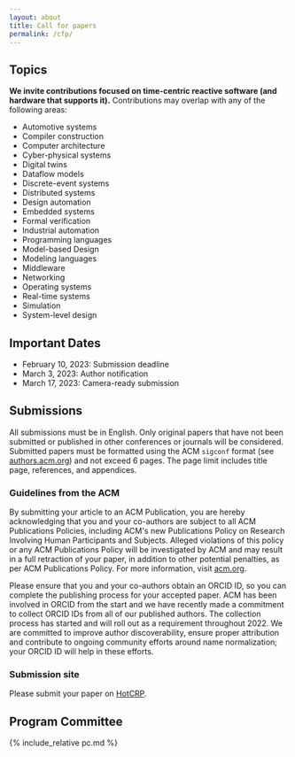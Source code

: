 ```yaml
---
layout: about
title: Call for papers
permalink: /cfp/
---
```


## Topics
**We invite contributions focused on time-centric reactive software (and hardware that supports it).** Contributions may overlap with any of the following areas:

- Automotive systems
- Compiler construction
- Computer architecture
- Cyber-physical systems
- Digital twins
- Dataflow models
- Discrete-event systems
- Distributed systems
- Design automation
- Embedded systems
- Formal verification
- Industrial automation
- Programming languages
- Model-based Design
- Modeling languages
- Middleware
- Networking
- Operating systems
- Real-time systems
- Simulation
- System-level design

## Important Dates
- February 10, 2023: Submission deadline
- March 3, 2023: Author notification
- March 17, 2023:  Camera-ready submission

## Submissions
All submissions must be in English. Only original papers that have not been submitted or published in other conferences or journals will be considered. Submitted papers must be formatted using the ACM `sigconf` format (see [authors.acm.org](https://authors.acm.org/proceedings/production-information/preparing-your-article-with-latex)) and not exceed 6 pages. The page limit includes title page, references, and appendices.

### Guidelines from the ACM

By submitting your article to an ACM Publication, you are hereby acknowledging that you and your co-authors are subject to all ACM Publications Policies, including ACM's new Publications Policy on Research Involving Human Participants and Subjects. Alleged violations of this policy or any ACM Publications Policy will be investigated by ACM and may result in a full retraction of your paper, in addition to other potential penalties, as per ACM Publications Policy. For more information, visit [acm.org](https://www.acm.org/publications/policies/research-involving-human-participants-and-subjects).

Please ensure that you and your co-authors obtain an ORCID ID, so you can complete the publishing process for your accepted paper. ACM has been involved in ORCID from the start and we have recently made a commitment to collect ORCID IDs from all of our published authors. The collection process has started and will roll out as a requirement throughout 2022. We are committed to improve author discoverability, ensure proper attribution and contribute to ongoing community efforts around name normalization; your ORCID ID will help in these efforts.


### Submission site

Please submit your paper on [HotCRP](https://tcrs23.hotcrp.com).

## Program Committee
{% include_relative pc.md %}
